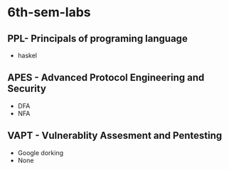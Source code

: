 # 6th-sem-labs

## PPL- Principals of programing language 
  - haskel
## APES - Advanced Protocol Engineering and Security
  - DFA
  - NFA
## VAPT - Vulnerablity Assesment and Pentesting 
  - Google dorking
  - None 
